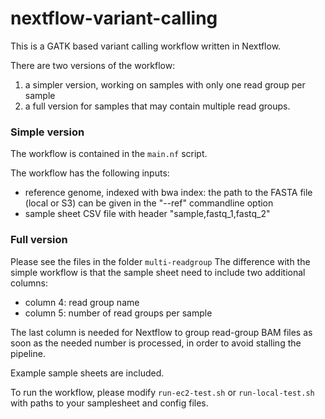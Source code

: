 # nextflow-variant-calling

This is a GATK based variant calling workflow written in Nextflow.

There are two versions of the workflow:
1) a simpler version, working on samples with only one read group per sample
2) a full version for samples that may contain multiple read groups.

### Simple version

The workflow is contained in the `main.nf` script.

The workflow has the following inputs:

 - reference genome, indexed with bwa index: the path to the FASTA file (local or S3) can be given in the "--ref" commandline option
 - sample sheet CSV file with header "sample,fastq\_1,fastq\_2"

### Full version

Please see the files in the folder `multi-readgroup` 
The difference with the simple workflow is that the sample sheet need to include two additional columns:

  - column 4: read group name
  - column 5: number of read groups per sample

The last column is needed for Nextflow to group read-group BAM files as soon as the needed number is processed, in order to avoid stalling the pipeline.


 Example sample sheets are included.

 To run the workflow, please modify `run-ec2-test.sh` or `run-local-test.sh` with paths to your samplesheet and config files.
 



